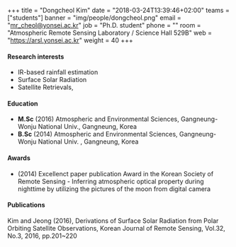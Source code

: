 ﻿+++
title = "Dongcheol Kim"
date = "2018-03-24T13:39:46+02:00"
teams = ["students"]
banner = "img/people/dongcheol.png"
email = "mr_cheol@yonsei.ac.kr"
job = "Ph.D. student"
phone = ""
room = "Atmospheric Remote Sensing Laboratory / Science Hall 529B"
web = "https://arsl.yonsei.ac.kr"
weight = 40
+++

#### Research interests
+ IR-based rainfall estimation
+ Surface Solar Radiation
+ Satellite Retrievals,

#### Education
+ **M.Sc** (2016) Atmospheric and Environmental Sciences, Gangneung-Wonju National Univ., Gangneung, Korea
+ **B.Sc** (2014) Atmospheric and Environmental Sciences, Gangneung-Wonju National Univ. , Gangneung, Korea



#### Awards
+ (2014) Excellenct paper publication Award in the Korean Society of Remote Sensing - Inferring atmospheric optical property during nighttime by utilizing the pictures of the moon from digital camera


#### Publications
Kim and Jeong (2016), Derivations of Surface Solar Radiation from Polar Orbiting Satellite Observations, Korean Journal of Remote Sensing, Vol.32, No.3, 2016, pp.201~220
